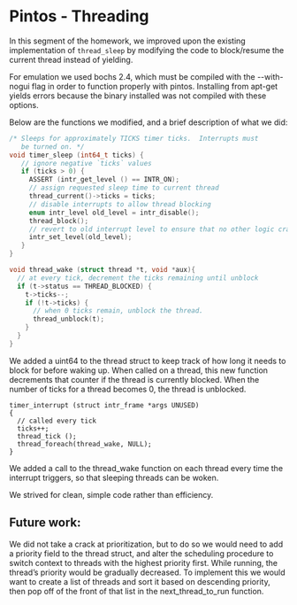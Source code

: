 Pintos - Threading
=====================

In this segment of the homework, we improved upon the existing implementation of `thread_sleep` by modifying the code to block/resume the current thread instead of yielding. 

For emulation we used bochs 2.4, which must be compiled with the --with-nogui flag in order to function properly with pintos.  Installing from apt-get yields errors because the binary installed was not compiled with these options.

Below are the functions we modified, and a brief description of what we did:

```C
/* Sleeps for approximately TICKS timer ticks.  Interrupts must
   be turned on. */
void timer_sleep (int64_t ticks) { 
   // ignore negative `ticks` values
   if (ticks > 0) {
     ASSERT (intr_get_level () == INTR_ON);
     // assign requested sleep time to current thread
     thread_current()->ticks = ticks;
     // disable interrupts to allow thread blocking
     enum intr_level old_level = intr_disable();
     thread_block();
     // revert to old interrupt level to ensure that no other logic crashes 
     intr_set_level(old_level);
   }
}
```

```C
void thread_wake (struct thread *t, void *aux){
  // at every tick, decrement the ticks remaining until unblock
  if (t->status == THREAD_BLOCKED) {
    t->ticks--;
    if (!t->ticks) {
      // when 0 ticks remain, unblock the thread.
      thread_unblock(t);
    }
  }
}
```


We added a uint64 to the thread struct to keep track of how long it needs to block for before waking up. When called on a thread, this new function decrements that counter if the thread is currently blocked.  When the number of ticks for a thread becomes 0, the thread is unblocked.

```
timer_interrupt (struct intr_frame *args UNUSED)
{
  // called every tick
  ticks++;
  thread_tick ();
  thread_foreach(thread_wake, NULL);
}
```

We added a call to the thread_wake function on each thread every time the interrupt triggers, so that sleeping threads can be woken.

We strived for clean, simple code rather than efficiency.

Future work:
-------------
We did not take a crack at prioritization, but to do so we would need to add a priority field to the thread struct, and alter the scheduling procedure to switch context to threads with the highest priority first.  While running, the thread’s priority would be gradually decreased.  To implement this we would want to create a list of threads and sort it based on descending priority, then pop off of the front of that list in the next_thread_to_run function.

 
